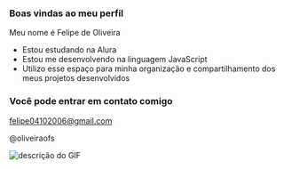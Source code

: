 ### Boas vindas ao meu perfil 

Meu nome é Felipe de Oliveira

- Estou estudando na Alura
- Estou me desenvolvendo na linguagem JavaScript
- Utilizo esse espaço para minha organização e compartilhamento dos meus projetos desenvolvidos

### Você pode entrar em contato comigo 

felipe04102006@gmail.com

@oliveiraofs

![descrição do GIF](https://media1.tenor.com/m/Jiiemy3hCrAAAAAd/fish.gif)
